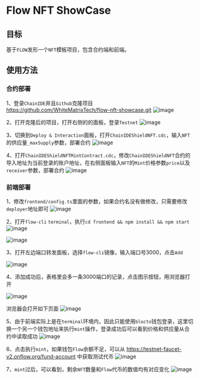 # Flow NFT ShowCase

## 目标

基于`FLOW`发形一个`NFT`模板项目，包含合约端和前端。

## 使用方法

### 合约部署

1、登录`ChainIDE`并且`Github`克隆项目 https://github.com/WhiteMatrixTech/flow-nft-showcase.git
![image](https://user-images.githubusercontent.com/66669483/221499424-ba807623-7679-4787-a9e2-8a194bc31163.png)

2、打开克隆后的项目，打开右侧的的面板，登录`Testnet`
![image](https://user-images.githubusercontent.com/66669483/221504087-7bbe4e8a-b2a2-4d77-b06b-f9b0cbf8f504.png)

3、切换到`Deploy & Interaction`面板，打开`ChainIDEShieldNFT.cdc`，输入`NFT`的供应量`_maxSupply`参数，部署合约
![image](https://user-images.githubusercontent.com/66669483/221500647-d0ba02e1-2366-4f28-a5b8-12829724939c.png)

4、打开`ChainIDEShieldNFTMintContract.cdc`，修改`ChainIDEShieldNFT`合约的导入地址为当前登录的账户地址，在右侧面板输入`NFT`的`Mint`价格参数`price`以及`receiver`参数，部署合约
![image](https://user-images.githubusercontent.com/66669483/221501831-eb0cb4ee-e292-4a9d-ba6c-a764eb2d3e09.png)

### 前端部署
1、修改`frontend/config.ts`里面的参数，如果合约名没有做修改，只需要修改`deployer`地址即可
![image](https://user-images.githubusercontent.com/66669483/221503214-1d6fb454-89f9-4e73-899e-ffcf6806c377.png)

2、打开`flow-cli` `terminal`，执行`cd frontend && npm install && npm start`
![image](https://user-images.githubusercontent.com/66669483/221506417-051364d8-ef7a-4c4e-819c-0917a55b773e.png)

![image](https://user-images.githubusercontent.com/66669483/221506529-ce4da4f2-43a1-4f83-a70a-06998876f489.png)

3、打开左边端口转发面板，选择`flow-cli`镜像，输入端口号3000，点击`Add`

![image](https://user-images.githubusercontent.com/66669483/221507031-167bc9af-e5a2-42d0-89c3-9d4e3dfe47b0.png)

4、添加成功后，表格里会多一条3000端口的记录，点击图示按钮，用浏览器打开

![image](https://user-images.githubusercontent.com/66669483/221507321-d17a7331-2f7b-46a5-8ccd-2f3ba3175ab5.png)

浏览器会打开如下页面
![image](https://user-images.githubusercontent.com/66669483/221507487-fc150e56-93aa-494b-821d-51dd0829dde5.png)

5、由于前端实际上是在`terminal`环境内，因此只能使用`blocto`钱包登录，这里切换一个另一个钱包地址来执行`mint`操作，登录成功后可以看到价格和供应量从合约中读取成功
![image](https://user-images.githubusercontent.com/66669483/221508267-41a33a69-f143-4f7f-900b-28dd76b83757.png)

6、点击执行`mint`，如果钱包`Flow`余额不足，可以从 https://testnet-faucet-v2.onflow.org/fund-account 中获取测试代币
![image](https://user-images.githubusercontent.com/66669483/221509047-401cbbde-b3ac-403f-87e8-e7d78c1b01b5.png)

7、`mint`过后，可以看到，剩余`NFT`数量和`Flow`代币的数值均有对应变化
![image](https://user-images.githubusercontent.com/66669483/221509266-06eb5ffb-4915-4ffd-95c4-0b0db53a4b8b.png)
